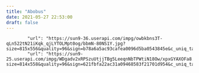 ```yaml
---
title: "Abobus"
date: 2021-05-27 22:53:00
draft: false
---
```


            "url": "https://sun9-36.userapi.com/impg/owbkbns3T-qLn522tN21iKqk_qjLYTOLMpt0og/bbmN-80NS1Y.jpg?size=815x556&quality=96&sign=b78a6a5ac93cafea0096d5ba0543845e&c_uniq_tag=zPdJ4AzXRCvAWCI7NJxzoXUfvuuYA3tcjj5k11NJ0nc&type=album",
            "url": "https://sun9-25.userapi.com/impg/WDgadv2xRPSzuUtjjTBg5LeeqnNbTPWtiN18Ow/xpxGYAXOFa8.jpg?size=814x558&quality=96&sign=621fbfa22ac31a09468583f21701d954&c_uniq_tag=LeEmBMYM5vUKGEUSedOm_PPCEJyogGzm_RQyWtFGC3U&type=album",
